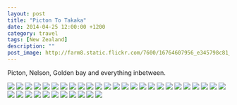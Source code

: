 ```yaml
---
layout: post
title: "Picton To Takaka"
date: 2014-04-25 12:00:00 +1200
category: travel
tags: [New Zealand]
description: ""
post_image: http://farm8.static.flickr.com/7600/16764607956_e345798c81_o.jpg
---
```

Picton, Nelson, Golden bay and everything inbetween.

[![](http://farm8.static.flickr.com/7453/13971959479_fd411947e5_c.jpg)](http://farm8.static.flickr.com/7453/13971959479_d0d22422e3_o.jpg)
[![](http://farm8.static.flickr.com/7426/13971958657_f7aefc416f_c.jpg)](http://farm8.static.flickr.com/7426/13971958657_4e9f089d7f_o.jpg)
[![](http://farm8.static.flickr.com/7377/14155819102_7c5e972f2e_c.jpg)](http://farm8.static.flickr.com/7377/14155819102_b36a526041_o.jpg)
[![](http://farm8.static.flickr.com/7403/13971992028_eb2673b1c8_c.jpg)](http://farm8.static.flickr.com/7403/13971992028_8c91c7b261_o.jpg)
[![](http://farm8.static.flickr.com/7330/14155290921_fbb8852000_c.jpg)](http://farm8.static.flickr.com/7330/14155290921_2a3ef329ec_o.jpg)
[![](http://farm6.static.flickr.com/5198/14178697183_22c5be4bcf_c.jpg)](http://farm6.static.flickr.com/5198/14178697183_cf17e3f746_o.jpg)
[![](http://farm3.static.flickr.com/2940/14178697983_b9bbf3877c_c.jpg)](http://farm3.static.flickr.com/2940/14178697983_6a21d9d9fa_o.jpg)
[![](http://farm6.static.flickr.com/5555/14178699283_ace46a8020_c.jpg)](http://farm6.static.flickr.com/5555/14178699283_8ca2d7aa55_o.jpg)
[![](http://farm6.static.flickr.com/5152/13971986020_9810414555_c.jpg)](http://farm6.static.flickr.com/5152/13971986020_2beef4ea26_o.jpg)
[![](http://farm8.static.flickr.com/7353/14155824932_2c9a2c0d46_c.jpg)](http://farm8.static.flickr.com/7353/14155824932_0a4af5dfa6_o.jpg)
[![](http://farm8.static.flickr.com/7449/13971966739_db17549369_c.jpg)](http://farm8.static.flickr.com/7449/13971966739_a8131fe11f_o.jpg)
[![](http://farm6.static.flickr.com/5500/14155825692_2dbc574ef3_c.jpg)](http://farm6.static.flickr.com/5500/14155825692_7e1c0910e0_o.jpg)
[![](http://farm8.static.flickr.com/7435/13971988030_fbb7c4aa90_c.jpg)](http://farm8.static.flickr.com/7435/13971988030_4e850d45e6_o.jpg)
[![](http://farm6.static.flickr.com/5547/13971966827_e10a4be50d_c.jpg)](http://farm6.static.flickr.com/5547/13971966827_00d4abab4f_o.jpg)
[![](http://farm6.static.flickr.com/5556/14155828652_5f60990ac1_c.jpg)](http://farm6.static.flickr.com/5556/14155828652_069cb8b998_o.jpg)
[![](http://farm6.static.flickr.com/5115/13971969007_cdf2ed1659_c.jpg)](http://farm6.static.flickr.com/5115/13971969007_31ee9a512e_o.jpg)
[![](http://farm6.static.flickr.com/5073/14158752424_f5e7a322ce_c.jpg)](http://farm6.static.flickr.com/5073/14158752424_3476576209_o.jpg)
[![](http://farm8.static.flickr.com/7345/14158636045_6c159fa31e_c.jpg)](http://farm8.static.flickr.com/7345/14158636045_c592f2b50f_o.jpg)
[![](http://farm8.static.flickr.com/7405/14158636845_4ca2f6eb96_c.jpg)](http://farm8.static.flickr.com/7405/14158636845_d3e1fffcd3_o.jpg)
[![](http://farm8.static.flickr.com/7458/13971993470_ee3e900660_c.jpg)](http://farm8.static.flickr.com/7458/13971993470_16540626ff_o.jpg)
[![](http://farm8.static.flickr.com/7400/14135457496_4ac779af69_c.jpg)](http://farm8.static.flickr.com/7400/14135457496_13220c60e5_o.jpg)
[![](http://farm8.static.flickr.com/7426/14158638655_64518962a3_c.jpg)](http://farm8.static.flickr.com/7426/14158638655_a7ee95b024_o.jpg)
[![](http://farm3.static.flickr.com/2919/13971973869_f16b425311_c.jpg)](http://farm3.static.flickr.com/2919/13971973869_42b3227678_o.jpg)
[![](http://farm3.static.flickr.com/2935/13971973187_2744b54bd2_c.jpg)](http://farm3.static.flickr.com/2935/13971973187_183c0e13d5_o.jpg)
[![](http://farm6.static.flickr.com/5588/13971974519_4fe03243e4_c.jpg)](http://farm6.static.flickr.com/5588/13971974519_40bdf5ece0_o.jpg)
[![](http://farm8.static.flickr.com/7297/13971974437_7e8d83dfa7_c.jpg)](http://farm8.static.flickr.com/7297/13971974437_a5680b256a_o.jpg)
[![](http://farm6.static.flickr.com/5579/14155306041_ed6ff61f9a_c.jpg)](http://farm6.static.flickr.com/5579/14155306041_05f69603b9_o.jpg)
[![](http://farm8.static.flickr.com/7438/14178712373_b2de88e379_c.jpg)](http://farm8.static.flickr.com/7438/14178712373_feed9b9b90_o.jpg)
[![](http://farm8.static.flickr.com/7453/14158642675_460b28f8c8_c.jpg)](http://farm8.static.flickr.com/7453/14158642675_d74d87bcb2_o.jpg)
[![](http://farm6.static.flickr.com/5585/14178713493_14cd8a2fcb_c.jpg)](http://farm6.static.flickr.com/5585/14178713493_eda404d9d7_o.jpg)
[![](http://farm8.static.flickr.com/7366/13971978299_5fa54b7751_c.jpg)](http://farm8.static.flickr.com/7366/13971978299_6203e1886e_o.jpg)
[![](http://farm8.static.flickr.com/7309/13971978197_d4358d17a7_c.jpg)](http://farm8.static.flickr.com/7309/13971978197_82abc72449_o.jpg)
[![](http://farm8.static.flickr.com/7335/13971978567_3b03b1d735_c.jpg)](http://farm8.static.flickr.com/7335/13971978567_044e714c2d_o.jpg)
[![](http://farm8.static.flickr.com/7368/13972000230_c116191fa0_c.jpg)](http://farm8.static.flickr.com/7368/13972000230_fb483bdc17_o.jpg)
[![](http://farm8.static.flickr.com/7441/13971979260_0e623e8677_c.jpg)](http://farm8.static.flickr.com/7441/13971979260_70a48b9ccd_o.jpg)
[![](http://farm6.static.flickr.com/5501/14155816892_821a8b9f01_c.jpg)](http://farm6.static.flickr.com/5501/14155816892_3899e17b1a_o.jpg)
